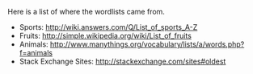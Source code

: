 Here is a list of where the wordlists came from.

- Sports: http://wiki.answers.com/Q/List_of_sports_A-Z
- Fruits: http://simple.wikipedia.org/wiki/List_of_fruits
- Animals: http://www.manythings.org/vocabulary/lists/a/words.php?f=animals
- Stack Exchange Sites: http://stackexchange.com/sites#oldest
